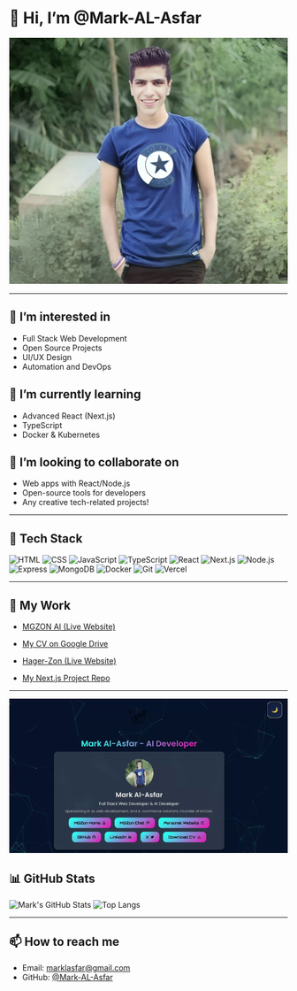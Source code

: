 # 👋 Hi, I’m @Mark-AL-Asfar

![Mark](https://raw.githubusercontent.com/Mark-Lasfar/MGZon/refs/heads/main/public/images/ibrahim_elasfar.png)

---

## 👀 I’m interested in
- Full Stack Web Development
- Open Source Projects
- UI/UX Design
- Automation and DevOps

## 🌱 I’m currently learning
- Advanced React (Next.js)
- TypeScript
- Docker & Kubernetes

## 💞️ I’m looking to collaborate on
- Web apps with React/Node.js
- Open-source tools for developers
- Any creative tech-related projects!

---

## 🧰 Tech Stack
![HTML](https://img.shields.io/badge/-HTML5-E34F26?style=flat&logo=html5&logoColor=fff)
![CSS](https://img.shields.io/badge/-CSS3-1572B6?style=flat&logo=css3)
![JavaScript](https://img.shields.io/badge/-JavaScript-F7DF1E?style=flat&logo=javascript&logoColor=000)
![TypeScript](https://img.shields.io/badge/-TypeScript-3178C6?style=flat&logo=typescript&logoColor=fff)
![React](https://img.shields.io/badge/-React-61DAFB?style=flat&logo=react&logoColor=000)
![Next.js](https://img.shields.io/badge/-Next.js-000?style=flat&logo=nextdotjs)
![Node.js](https://img.shields.io/badge/-Node.js-339933?style=flat&logo=node.js&logoColor=fff)
![Express](https://img.shields.io/badge/-Express-000?style=flat&logo=express&logoColor=fff)
![MongoDB](https://img.shields.io/badge/-MongoDB-47A248?style=flat&logo=mongodb&logoColor=fff)
![Docker](https://img.shields.io/badge/-Docker-2496ED?style=flat&logo=docker&logoColor=fff)
![Git](https://img.shields.io/badge/-Git-F05032?style=flat&logo=git&logoColor=fff)
![Vercel](https://img.shields.io/badge/-Vercel-000?style=flat&logo=vercel)

---

## 📂 My Work
- [MGZON AI (Live Website)](https://mgzon-mgzon-app.hf.space/)

- [My CV on Google Drive](https://drive.google.com/file/d/1-wr3dvpYtgAgAY9lc7pva_Dohoy9IdMk/view?usp=drivesdk)
- [Hager-Zon (Live Website)](https://hager-zon.vercel.app/)
- [My Next.js Project Repo](https://github.com/Mark-Lasfar/my-nextjs-project)

---
![Mark Al-Asfar](https://raw.githubusercontent.com/Mark-Lasfar/mgpt/refs/heads/main/static/video/mg.gif)



## 📊 GitHub Stats
![Mark's GitHub Stats](https://github-readme-stats.vercel.app/api?username=Mark-Lasfar&show_icons=true&theme=radical)
![Top Langs](https://github-readme-stats.vercel.app/api/top-langs/?username=Mark-Lasfar&layout=compact&theme=radical)

---

## 📫 How to reach me
- Email: [marklasfar@gmail.com](mailto:marklasfar@gmail.com)
- GitHub: [@Mark-AL-Asfar](https://github.com/Mark-Lasfar)

<!---
Mark EL-Asfar/Mark EL-Asfar is a ✨ special ✨ repository because its `README.md` (this file) appears on your GitHub profile.
You can click the Preview link to take a look at your changes.
--->
